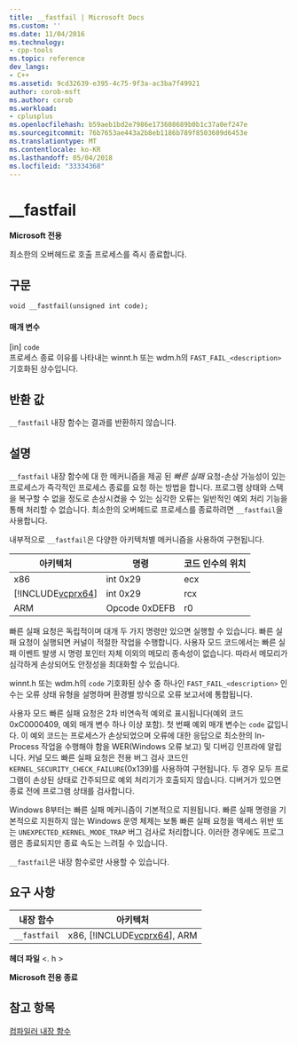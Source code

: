 ```yaml
---
title: __fastfail | Microsoft Docs
ms.custom: ''
ms.date: 11/04/2016
ms.technology:
- cpp-tools
ms.topic: reference
dev_langs:
- C++
ms.assetid: 9cd32639-e395-4c75-9f3a-ac3ba7f49921
author: corob-msft
ms.author: corob
ms.workload:
- cplusplus
ms.openlocfilehash: b59aeb1bd2e7986e173608689b0b1c37a0ef247e
ms.sourcegitcommit: 76b7653ae443a2b8eb1186b789f8503609d6453e
ms.translationtype: MT
ms.contentlocale: ko-KR
ms.lasthandoff: 05/04/2018
ms.locfileid: "33334368"
---
```

# <a name="fastfail"></a>__fastfail
**Microsoft 전용**  
  
 최소한의 오버헤드로 호출 프로세스를 즉시 종료합니다.  
  
## <a name="syntax"></a>구문  
  
```  
void __fastfail(unsigned int code);  
```  
  
#### <a name="parameters"></a>매개 변수  
 [in] `code`  
 프로세스 종료 이유를 나타내는 winnt.h 또는 wdm.h의 `FAST_FAIL_<description>` 기호화된 상수입니다.  
  
## <a name="return-value"></a>반환 값  
 `__fastfail` 내장 함수는 결과를 반환하지 않습니다.  
  
## <a name="remarks"></a>설명  
 `__fastfail` 내장 함수에 대 한 메커니즘을 제공 된 *빠른 실패* 요청-손상 가능성이 있는 프로세스가 즉각적인 프로세스 종료를 요청 하는 방법을 합니다. 프로그램 상태와 스택을 복구할 수 없을 정도로 손상시켰을 수 있는 심각한 오류는 일반적인 예외 처리 기능을 통해 처리할 수 없습니다. 최소한의 오버헤드로 프로세스를 종료하려면 `__fastfail`을 사용합니다.  
  
 내부적으로 `__fastfail`은 다양한 아키텍처별 메커니즘을 사용하여 구현됩니다.  
  
|아키텍처|명령|코드 인수의 위치|  
|------------------|-----------------|-------------------------------|  
|x86|int 0x29|ecx|  
|[!INCLUDE[vcprx64](../assembler/inline/includes/vcprx64_md.md)]|int 0x29|rcx|  
|ARM|Opcode 0xDEFB|r0|  
  
 빠른 실패 요청은 독립적이며 대개 두 가지 명령만 있으면 실행할 수 있습니다. 빠른 실패 요청이 실행되면 커널이 적절한 작업을 수행합니다. 사용자 모드 코드에서는 빠른 실패 이벤트 발생 시 명령 포인터 자체 이외의 메모리 종속성이 없습니다. 따라서 메모리가 심각하게 손상되어도 안정성을 최대화할 수 있습니다.  
  
 winnt.h 또는 wdm.h의 `code` 기호화된 상수 중 하나인 `FAST_FAIL_<description>` 인수는 오류 상태 유형을 설명하며 환경별 방식으로 오류 보고서에 통합됩니다.  
  
 사용자 모드 빠른 실패 요청은 2차 비연속적 예외로 표시됩니다(예외 코드 0xC0000409, 예외 매개 변수 하나 이상 포함). 첫 번째 예외 매개 변수는 `code` 값입니다. 이 예외 코드는 프로세스가 손상되었으며 오류에 대한 응답으로 최소한의 In-Process 작업을 수행해야 함을 WER(Windows 오류 보고) 및 디버깅 인프라에 알립니다. 커널 모드 빠른 실패 요청은 전용 버그 검사 코드인 `KERNEL_SECURITY_CHECK_FAILURE`(0x139)를 사용하여 구현됩니다. 두 경우 모두 프로그램이 손상된 상태로 간주되므로 예외 처리기가 호출되지 않습니다. 디버거가 있으면 종료 전에 프로그램 상태를 검사합니다.  
  
 Windows 8부터는 빠른 실패 메커니즘이 기본적으로 지원됩니다. 빠른 실패 명령을 기본적으로 지원하지 않는 Windows 운영 체제는 보통 빠른 실패 요청을 액세스 위반 또는 `UNEXPECTED_KERNEL_MODE_TRAP` 버그 검사로 처리합니다. 이러한 경우에도 프로그램은 종료되지만 종료 속도는 느려질 수 있습니다.  
  
 `__fastfail`은 내장 함수로만 사용할 수 있습니다.  
  
## <a name="requirements"></a>요구 사항  
  
|내장 함수|아키텍처|  
|---------------|------------------|  
|`__fastfail`|x86, [!INCLUDE[vcprx64](../assembler/inline/includes/vcprx64_md.md)], ARM|  
  
 **헤더 파일** \<. h >  
  
**Microsoft 전용 종료**  
  
## <a name="see-also"></a>참고 항목  
 [컴파일러 내장 함수](../intrinsics/compiler-intrinsics.md)